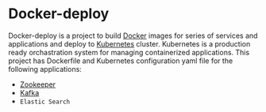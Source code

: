 Docker-deploy
=============

Docker-deploy is a project to build [Docker] images for series of services and applications and deploy to [Kubernetes] cluster. 
Kubernetes is a production ready orchastration system for managing containerized applications. This project has Dockerfile and 
Kubernetes configuration yaml file for the following applications:
  - [Zookeeper]
  - [Kafka]
  - `Elastic Search`

[Zookeeper]: https://github.com/yongw/docker-deploy/tree/master/kafka
[Kafka]: https://github.com/yongw/docker-deploy/tree/master/kafka
[Docker]: http://www.docker.com
[Kubernetes]: http://kubernetes.io/